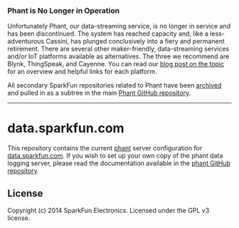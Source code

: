 ### Phant is No Longer in Operation

Unfortunately Phant, our data-streaming service, is no longer in service
and has been discontinued. The system has reached capacity and, like a less-adventurous Cassini,
has plunged conclusively into a fiery and permanent retirement. There are several 
other maker-friendly, data-streaming services and/or IoT platforms available 
as alternatives. The three we recommend are Blynk, ThingSpeak, and Cayenne. 
You can read our [blog post on the topic](https://www.sparkfun.com/news/2413)
for an overview and helpful links for each platform.

All secondary SparkFun repositories related to Phant have been [archived](https://github.com/blog/2460-archiving-repositories)
and pulled in as a subtree in the main [Phant GitHub repository](https://github.com/sparkfun/phant/tree/master/archived_PhantRepos).

---

# data.sparkfun.com

This repository contains the current [phant](https://github.com/sparkfun/phant) server configuration for [data.sparkfun.com](http://data.sparkfun.com).  If you wish to set up your own copy of the phant data logging server, please read the documentation available in the [phant GitHub repository](https://github.com/sparkfun/phant).

## License
Copyright (c) 2014 SparkFun Electronics. Licensed under the GPL v3 license.
